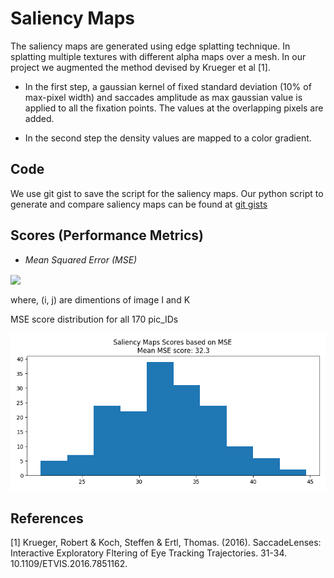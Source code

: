 # Saliency Maps

The saliency maps are generated using edge splatting technique. In splatting multiple textures with different alpha maps over a mesh. In our project we augmented the method devised by Krueger et al [1].

- In the first step, a gaussian kernel of fixed standard deviation (10% of max-pixel width) and saccades amplitude as max gaussian value is applied to all the fixation points. The values at the overlapping pixels are added.

- In the second step the density values are mapped to a color gradient.

## Code

We use git gist to save the script for the saliency maps. Our python script to generate and compare saliency maps can be found at [git gists](https://gist.github.com/ssaket/e431b2d5b7aad65ec1b49ae49652cc86)

## Scores (Performance Metrics)

- *Mean Squared Error (MSE)*

<!-- $MSE=\frac{1}{mn}\sum_{i=0}^{m-1}\sum_{j=0}^{n-1}[I(i,j) - K(i, j)]^2$ -->
<img style="transform: translateY(0.1em); background: white;" src="https://render.githubusercontent.com/render/math?math=MSE%3D%5Cfrac%7B1%7D%7Bmn%7D%5Csum_%7Bi%3D0%7D%5E%7Bm-1%7D%5Csum_%7Bj%3D0%7D%5E%7Bn-1%7D%5BI(i%2Cj)%20-%20K(i%2C%20j)%5D%5E2">

where, (i, j) are dimentions of image I and K

MSE score distribution for all 170 pic_IDs

![SCORES](saliency_maps_scores.png)

## References

[1] Krueger, Robert & Koch, Steffen & Ertl, Thomas. (2016). SaccadeLenses: Interactive Exploratory Fltering of Eye Tracking Trajectories. 31-34. 10.1109/ETVIS.2016.7851162.
